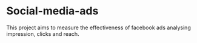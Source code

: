 # Social-media-ads
This project aims to measure the effectiveness of facebook ads analysing impression, clicks and reach.
